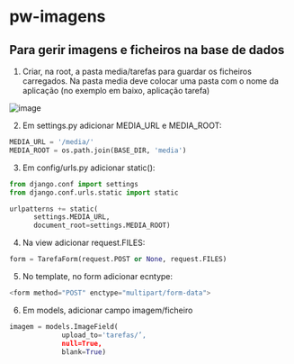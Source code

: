 # pw-imagens

## Para gerir imagens e ficheiros na base de dados

1. Criar, na root, a pasta media/tarefas para guardar os ficheiros carregados. Na pasta media deve colocar uma pasta com o nome da aplicação (no exemplo em baixo, aplicação tarefa)

![image](https://github.com/ULHT-PW/pw-imagens/assets/42048382/b68d9e41-e6c6-4200-84a6-7a9d037594a1)

2. Em settings.py adicionar MEDIA_URL e MEDIA_ROOT:

```Python
MEDIA_URL = '/media/'
MEDIA_ROOT = os.path.join(BASE_DIR, 'media')
```

3. Em config/urls.py adicionar static():

```Python
from django.conf import settings
from django.conf.urls.static import static

urlpatterns += static(
      settings.MEDIA_URL,
      document_root=settings.MEDIA_ROOT)
```

4. Na view adicionar request.FILES:
```Python
form = TarefaForm(request.POST or None, request.FILES)
```

5. No template, no form adicionar ecntype:
```Python
<form method="POST" enctype="multipart/form-data">
```

6. Em models, adicionar campo imagem/ficheiro
```Python
imagem = models.ImageField(
             upload_to='tarefas/’, 
             null=True, 
             blank=True)
```

